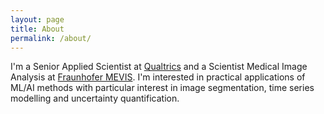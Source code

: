 ```yaml
---
layout: page
title: About
permalink: /about/
---
```


I'm a Senior Applied Scientist at [Qualtrics](https://www.qualtrics.com/uk/?rid=ip&prevsite=en&newsite=uk&geo=DE&geomatch=uk) and a Scientist Medical Image Analysis at [Fraunhofer MEVIS](https://www.mevis.fraunhofer.de/).
I'm interested in practical applications of ML/AI methods with particular interest in image segmentation, time series modelling and uncertainty quantification.
